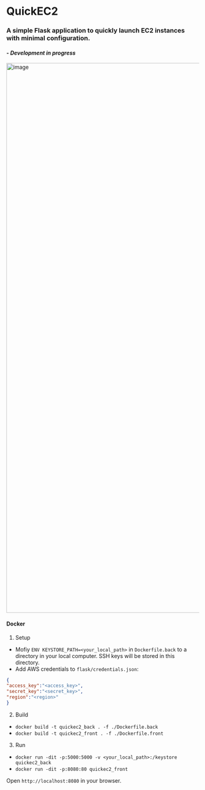 # QuickEC2
### A simple Flask application to quickly launch EC2 instances with minimal configuration.
#### - _*Development in progress*_
<img width="1433" alt="image" src="https://user-images.githubusercontent.com/30906750/224453101-9d4c3b47-a6a9-4e12-ad55-2cbd485c8718.png">


#### Docker
1. Setup 
- Mofiy `ENV KEYSTORE_PATH=<your_local_path>` in `Dockerfile.back` to a directory in your local computer. SSH keys will be stored in this directory.
- Add AWS credentials to `flask/credentials.json`:
```json
{
"access_key":"<access_key>",
"secret_key":"<secret_key>",
"region":"<region>"
}
```
2. Build 
- `docker build -t quickec2_back . -f ./Dockerfile.back`
- `docker build -t quickec2_front . -f ./Dockerfile.front`
3. Run 
- `docker run -dit -p:5000:5000 -v <your_local_path>:/keystore quickec2_back`
- `docker run -dit -p:8080:80 quickec2_front`


Open `http://localhost:8080` in your browser.




